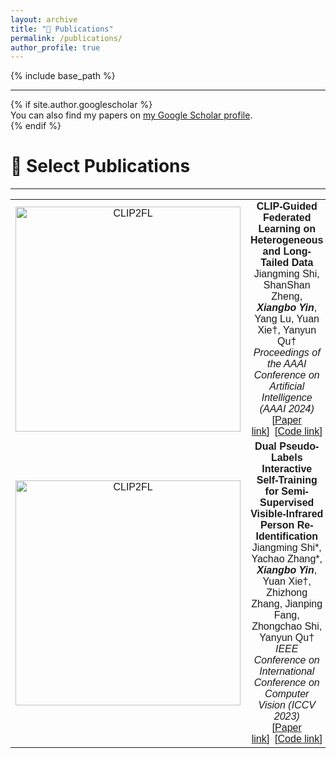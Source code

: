```yaml
---
layout: archive
title: "📖 Publications"
permalink: /publications/
author_profile: true
---
```


<style>
table, th, td {
  border: none;
  border-collapse: collapse;
}
</style>

{% include base_path %}

<hr>
{% if site.author.googlescholar %}
  <div class="wordwrap">You can also find my papers on <a href="{{site.author.googlescholar}}">my Google Scholar profile</a>.</div>
{% endif %}

<br>

# 📝 Select Publications
<hr>
<font face="helvetica, ariel, &#39;sans serif&#39;">
        <table cellspacing="0" cellpadding="0" class="noBorder" style="text-align:center">
            <tbody>
              <tr>
                <td class="noBorder" width="40%">
                    <img width="360" src="{{ base_path }}/images/CLIP2FL.png" alt="CLIP2FL" style="border:0px">
                </td>
                <td>
                  <b>CLIP-Guided Federated Learning on Heterogeneous and Long-Tailed Data</b>
                  <br>
                  Jiangming Shi, ShanShan Zheng, <b><i>Xiangbo Yin</i></b>, Yang Lu, Yuan Xie†, Yanyun Qu†
                  <br>
                  <em> Proceedings of the AAAI Conference on Artificial Intelligence (AAAI 2024)</em>
                  <br>
                  [<a href="https://ojs.aaai.org/index.php/AAAI/article/view/29416">Paper link</a>]&nbsp;&nbsp;[<a href="https://github.com/shijiangming1/CLIP2FL">Code link</a>]
                </td>
              </tr>
              <tr>
                <td class="noBorder" width="40%">
                    <img width="360" src="{{ base_path }}/images/DPIS.png" alt="CLIP2FL" style="border:0px">
                </td>
                <td>
                  <b>Dual Pseudo-Labels Interactive Self-Training for Semi-Supervised Visible-Infrared Person Re-Identification</b>
                  <br>
                  Jiangming Shi*, Yachao Zhang*, <b><i>Xiangbo Yin</i></b>, Yuan Xie†, Zhizhong Zhang, Jianping Fang, Zhongchao Shi, Yanyun Qu†
                  <br>
                  <em> IEEE Conference on International Conference on Computer Vision (ICCV 2023) </em>
                  <br>
                  [<a href="https://openaccess.thecvf.com/content/ICCV2023/papers/Shi_Dual_Pseudo-Labels_Interactive_Self-Training_for_Semi-Supervised_Visible-Infrared_Person_Re-Identification_ICCV_2023_paper.pdf">Paper link</a>]&nbsp;&nbsp;[<a href="https://github.com/shijiangming1/DPIS">Code link</a>]
                </td>
              </tr>            
            </tbody>
          </table>
</font>


<!-- {% for post in site.publications reversed %}
  {% include archive-single.html %}
{% endfor %} --> 
